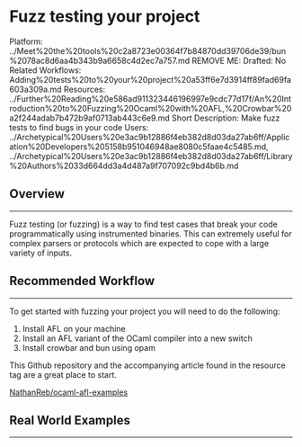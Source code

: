 # Fuzz testing your project

Platform: ../Meet%20the%20tools%20c2a8723e00364f7b84870dd39706de39/bun%2078ac8d6aa4b343b9a6658c4d2ec7a757.md
REMOVE ME: Drafted: No
Related Workflows: Adding%20tests%20to%20your%20project%20a53ff6e7d3914ff89fad69fa603a309a.md
Resources: ../Further%20Reading%20e586ad911323446196997e9cdc77d17f/An%20Introduction%20to%20Fuzzing%20Ocaml%20with%20AFL,%20Crowbar%20a2f244adab7b472b9af0713ab443c6e9.md
Short Description: Make fuzz tests to find bugs in your code
Users: ../Archetypical%20Users%20e3ac9b12886f4eb382d8d03da27ab6ff/Application%20Developers%205158b951046948ae8080c5faae4c5485.md, ../Archetypical%20Users%20e3ac9b12886f4eb382d8d03da27ab6ff/Library%20Authors%2033d664dd3a4d487a9f707092c9bd4b6b.md

## Overview

---

Fuzz testing (or fuzzing) is a way to find test cases that break your code programmatically using instrumented binaries. This can extremely useful for complex parsers or protocols which are expected to cope with a large variety of inputs.

## Recommended Workflow

---

To get started with fuzzing your project you will need to do the following: 

1. Install AFL on your machine 
2. Install an AFL variant of the OCaml compiler into a new switch
3. Install crowbar and bun using opam 

This Github repository and the accompanying article found in the resource tag are a great place to start. 

[NathanReb/ocaml-afl-examples](https://github.com/NathanReb/ocaml-afl-examples)

## Real World Examples

---